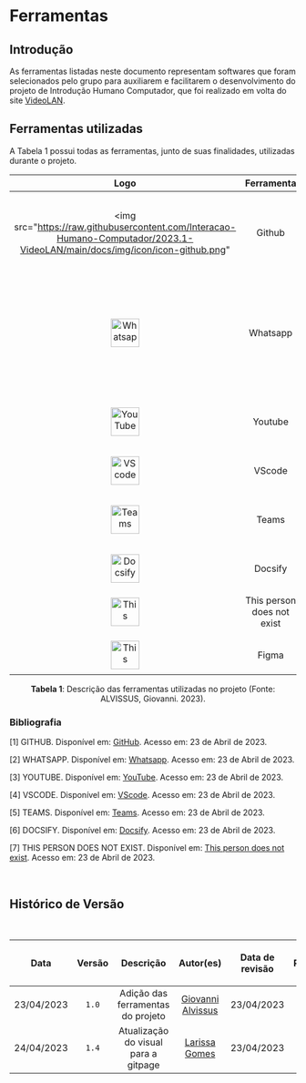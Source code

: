 <div class="body">

# Ferramentas

## Introdução

  <p align="justify">
    
  As ferramentas listadas neste documento representam softwares que foram selecionados pelo grupo para auxiliarem e facilitarem o
  desenvolvimento do projeto de Introdução Humano Computador, que foi realizado em volta do site [VideoLAN](https://www.videolan.org/).
  
  </p>


## Ferramentas utilizadas

A Tabela 1 possui todas as ferramentas, junto de suas finalidades, utilizadas durante o projeto.

| Logo | Ferramenta | Finalidade |
| :-----: | :----: | ----------- |
| <img src="https://raw.githubusercontent.com/Interacao-Humano-Computador/2023.1-VideoLAN/main/docs/img/icon/icon-github.png" | Github  | Utilizado para manter o repositório, além de hospedar a gitpage do projeto. |
| <img src="https://raw.githubusercontent.com/Interacao-Humano-Computador/2023.1-VideoLAN/main/docs/img/icon/icon-whatsapp.png" alt="Whatsapp" width=50px> | Whatsapp | Aplicativo de mensagens escolhido para manter uma comunicação contínua entre os membros do grupo. |
| <img src="https://raw.githubusercontent.com/Interacao-Humano-Computador/2023.1-VideoLAN/main/docs/img/icon/icon-youtube.png" alt="YouTube" width=50px> | Youtube | Utilizado para hospedar as gravações do projeto. |
| <img src="https://raw.githubusercontent.com/Interacao-Humano-Computador/2023.1-VideoLAN/main/docs/img/icon/icon-vscode.png" alt="VScode" width=50px> | VScode | IDE utilizada para modificar. |
| <img src="https://raw.githubusercontent.com/Interacao-Humano-Computador/2023.1-VideoLAN/main/docs/img/icon/icon-teams.png" alt="Teams" width=50px> | Teams | Utilizado para realizar as reuniões e gravações das mesmas. |
| <img src="https://raw.githubusercontent.com/Interacao-Humano-Computador/2023.1-VideoLAN/main/docs/img/icon/icon-docsify.png" alt="Docsify" width=50px> | Docsify | Utilizado para criar a gitpage. |
| <img src="https://raw.githubusercontent.com/Interacao-Humano-Computador/2023.1-VideoLAN/main/docs/img/icon/icon-thisperson.png" alt="This person does not exist" width=50px> | This person does not exist | Utilizado para coletar imagens das personas. |
| <img src="https://raw.githubusercontent.com/Interacao-Humano-Computador/2023.1-VideoLAN/main/docs/img/icon/icon-thisperson.png" alt="This person does not exist" width=50px> | Figma | Utilizado para prototipar  |


<div align= "center">
<p><b>Tabela 1</b>: Descrição das ferramentas utilizadas no projeto (Fonte: ALVISSUS, Giovanni. 2023). </p>
</div>

### Bibliografia

[1] GITHUB. Disponível em: [GitHub](https://github.com). Acesso em: 23 de Abril de 2023.

[2] WHATSAPP. Disponível em: [Whatsapp](https://www.whatsapp.com/). Acesso em: 23 de Abril de 2023.

[3] YOUTUBE. Disponível em: [YouTube](https://youtube.com). Acesso em: 23 de Abril de 2023.

[4] VSCODE. Disponível em: [VScode](https://code.visualstudio.com/). Acesso em: 23 de Abril de 2023.

[5] TEAMS. Disponível em: [Teams](https://www.microsoft.com/pt-br/microsoft-teams/log-in). Acesso em: 23 de Abril de 2023.

[6] DOCSIFY. Disponível em: [Docsify](https://docsify.js.org). Acesso em: 23 de Abril de 2023.

[7] THIS PERSON DOES NOT EXIST. Disponível em: [This person does not exist](https://this-person-does-not-exist.com/en). Acesso em: 23 de Abril de 2023.

<br/>

## Histórico de Versão

<br/>

| <p align="center">Data</p> | <p align="center">Versão</p> | <p align="center">Descrição</p> | <p align="center">Autor(es)</p> | <p align="center">Data de revisão</p> | <p align="center">Revisor(es)</p> |
| :-: | :-: | :-: | :-: | :-: | :-: |
| 23/04/2023 | `1.0` | Adição das ferramentas do projeto | [Giovanni Alvissus](https://github.com/giovanni1106) | 23/04/2023 | [Bruno Ribeiro](https://github.com/BrunoRiibeiro) |
| 24/04/2023 | `1.4` | Atualização do visual para a gitpage| [Larissa Gomes](https://github.com/larigs) | 23/04/2023 | [Giovanni Alvissus](https://github.com/giovanni1106) |

</div>
